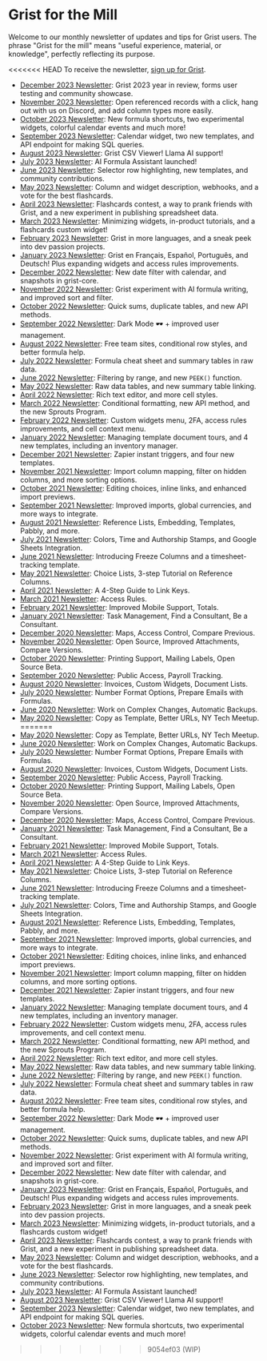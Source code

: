 # Grist for the Mill

Welcome to our monthly newsletter of updates and tips for Grist users. The phrase "Grist for the
mill" means "useful experience, material, or knowledge", perfectly reflecting its purpose.

<<<<<<< HEAD
To receive the newsletter, [sign up for Grist](https://docs.getgrist.com/signup).

- [December 2023 Newsletter](newsletters/2023-12.md): Grist 2023 year in review, forms user testing and community showcase.
- [November 2023 Newsletter](newsletters/2023-11.md): Open referenced records with a click, hang out with us on Discord, and add column types more easily.
- [October 2023 Newsletter](newsletters/2023-10.md): New formula shortcuts, two experimental widgets, colorful calendar events and much more!
- [September 2023 Newsletter](newsletters/2023-09.md): Calendar widget, two new templates, and API endpoint for making SQL queries.
- [August 2023 Newsletter](newsletters/2023-08.md): Grist CSV Viewer! Llama AI support!
- [July 2023 Newsletter](newsletters/2023-07.md): AI Formula Assistant launched!
- [June 2023 Newsletter](newsletters/2023-06.md): Selector row highlighting, new templates, and community contributions.
- [May 2023 Newsletter](newsletters/2023-05.md): Column and widget description, webhooks, and a vote for the best flashcards.
- [April 2023 Newsletter](newsletters/2023-04.md): Flashcards contest, a way to prank friends with Grist, and a new experiment in publishing spreadsheet data.
- [March 2023 Newsletter](newsletters/2023-03.md): Minimizing widgets, in-product tutorials, and a flashcards custom widget!
- [February 2023 Newsletter](newsletters/2023-02.md): Grist in more languages, and a sneak peek into dev passion projects.
- [January 2023 Newsletter](newsletters/2023-01.md): Grist en Français, Español, Português, and Deutsch! Plus expanding widgets and access rules improvements.
- [December 2022 Newsletter](newsletters/2022-12.md): New date filter with calendar, and snapshots in grist-core.
- [November 2022 Newsletter](newsletters/2022-11.md): Grist experiment with AI formula writing, and improved sort and filter.
- [October 2022 Newsletter](newsletters/2022-10.md): Quick sums, duplicate tables, and new API methods.
- [September 2022 Newsletter](newsletters/2022-09.md): Dark Mode 🕶 + improved user management.
- [August 2022 Newsletter](newsletters/2022-08.md): Free team sites, conditional row styles, and better formula help.
- [July 2022 Newsletter](newsletters/2022-07.md): Formula cheat sheet and summary tables in raw data.
- [June 2022 Newsletter](newsletters/2022-06.md): Filtering by range, and new `PEEK()` function.
- [May 2022 Newsletter](newsletters/2022-05.md): Raw data tables, and new summary table linking.
- [April 2022 Newsletter](newsletters/2022-04.md): Rich text editor, and more cell styles.
- [March 2022 Newsletter](newsletters/2022-03.md): Conditional formatting, new API method, and the new Sprouts Program.
- [February 2022 Newsletter](newsletters/2022-02.md): Custom widgets menu, 2FA, access rules improvements, and cell context menu.
- [January 2022 Newsletter](newsletters/2022-01.md): Managing template document tours, and 4 new templates, including an inventory manager.
- [December 2021 Newsletter](newsletters/2021-12.md): Zapier instant triggers, and four new templates.
- [November 2021 Newsletter](newsletters/2021-11.md): Import column mapping, filter on hidden columns, and more sorting options.
- [October 2021 Newsletter](newsletters/2021-10.md): Editing choices, inline links, and enhanced import previews.
- [September 2021 Newsletter](newsletters/2021-09.md): Improved imports, global currencies, and more ways to integrate.
- [August 2021 Newsletter](newsletters/2021-08.md): Reference Lists, Embedding, Templates, Pabbly, and more.
- [July 2021 Newsletter](newsletters/2021-07.md): Colors, Time and Authorship Stamps, and Google Sheets Integration.
- [June 2021 Newsletter](newsletters/2021-06.md): Introducing Freeze Columns and a timesheet-tracking template.
- [May 2021 Newsletter](newsletters/2021-05.md): Choice Lists, 3-step Tutorial on Reference Columns.
- [April 2021 Newsletter](newsletters/2021-04.md): A 4-Step Guide to Link Keys.
- [March 2021 Newsletter](newsletters/2021-03.md): Access Rules.
- [February 2021 Newsletter](newsletters/2021-02.md): Improved Mobile Support, Totals.
- [January 2021 Newsletter](newsletters/2021-01.md): Task Management, Find a Consultant, Be a Consultant.
- [December 2020 Newsletter](newsletters/2020-12.md): Maps, Access Control, Compare Previous.
- [November 2020 Newsletter](newsletters/2020-11.md): Open Source, Improved Attachments, Compare Versions.
- [October 2020 Newsletter](newsletters/2020-10.md): Printing Support, Mailing Labels, Open Source Beta.
- [September 2020 Newsletter](newsletters/2020-09.md): Public Access, Payroll Tracking.
- [August 2020 Newsletter](newsletters/2020-08.md): Invoices, Custom Widgets, Document Lists.
- [July 2020 Newsletter](newsletters/2020-07.md): Number Format Options, Prepare Emails with Formulas.
- [June 2020 Newsletter](newsletters/2020-06.md): Work on Complex Changes, Automatic Backups.
- [May 2020 Newsletter](newsletters/2020-05.md): Copy as Template, Better URLs, NY Tech Meetup.
=======
- [May 2020 Newsletter](../newsletters/2020-05.md): Copy as Template, Better URLs, NY Tech Meetup.
- [June 2020 Newsletter](../newsletters/2020-06.md): Work on Complex Changes, Automatic Backups.
- [July 2020 Newsletter](../newsletters/2020-07.md): Number Format Options, Prepare Emails with Formulas.
- [August 2020 Newsletter](../newsletters/2020-08.md): Invoices, Custom Widgets, Document Lists.
- [September 2020 Newsletter](../newsletters/2020-09.md): Public Access, Payroll Tracking.
- [October 2020 Newsletter](../newsletters/2020-10.md): Printing Support, Mailing Labels, Open Source Beta.
- [November 2020 Newsletter](../newsletters/2020-11.md): Open Source, Improved Attachments, Compare Versions.
- [December 2020 Newsletter](../newsletters/2020-12.md): Maps, Access Control, Compare Previous.
- [January 2021 Newsletter](../newsletters/2021-01.md): Task Management, Find a Consultant, Be a Consultant.
- [February 2021 Newsletter](../newsletters/2021-02.md): Improved Mobile Support, Totals.
- [March 2021 Newsletter](../newsletters/2021-03.md): Access Rules.
- [April 2021 Newsletter](../newsletters/2021-04.md): A 4-Step Guide to Link Keys.
- [May 2021 Newsletter](../newsletters/2021-05.md): Choice Lists, 3-step Tutorial on Reference Columns.
- [June 2021 Newsletter](../newsletters/2021-06.md): Introducing Freeze Columns and a timesheet-tracking template.
- [July 2021 Newsletter](../newsletters/2021-07.md): Colors, Time and Authorship Stamps, and Google Sheets Integration.
- [August 2021 Newsletter](../newsletters/2021-08.md): Reference Lists, Embedding, Templates, Pabbly, and more.
- [September 2021 Newsletter](../newsletters/2021-09.md): Improved imports, global currencies, and more ways to integrate.
- [October 2021 Newsletter](../newsletters/2021-10.md): Editing choices, inline links, and enhanced import previews.
- [November 2021 Newsletter](../newsletters/2021-11.md): Import column mapping, filter on hidden columns, and more sorting options.
- [December 2021 Newsletter](../newsletters/2021-12.md): Zapier instant triggers, and four new templates.
- [January 2022 Newsletter](../newsletters/2022-01.md): Managing template document tours, and 4 new templates, including an inventory manager.
- [February 2022 Newsletter](../newsletters/2022-02.md): Custom widgets menu, 2FA, access rules improvements, and cell context menu.
- [March 2022 Newsletter](../newsletters/2022-03.md): Conditional formatting, new API method, and the new Sprouts Program.
- [April 2022 Newsletter](../newsletters/2022-04.md): Rich text editor, and more cell styles.
- [May 2022 Newsletter](../newsletters/2022-05.md): Raw data tables, and new summary table linking.
- [June 2022 Newsletter](../newsletters/2022-06.md): Filtering by range, and new `PEEK()` function.
- [July 2022 Newsletter](../newsletters/2022-07.md): Formula cheat sheet and summary tables in raw data.
- [August 2022 Newsletter](../newsletters/2022-08.md): Free team sites, conditional row styles, and better formula help.
- [September 2022 Newsletter](../newsletters/2022-09.md): Dark Mode 🕶 + improved user management.
- [October 2022 Newsletter](../newsletters/2022-10.md): Quick sums, duplicate tables, and new API methods.
- [November 2022 Newsletter](../newsletters/2022-11.md): Grist experiment with AI formula writing, and improved sort and filter.
- [December 2022 Newsletter](../newsletters/2022-12.md): New date filter with calendar, and snapshots in grist-core.
- [January 2023 Newsletter](../newsletters/2023-01.md): Grist en Français, Español, Português, and Deutsch! Plus expanding widgets and access rules improvements.
- [February 2023 Newsletter](../newsletters/2023-02.md): Grist in more languages, and a sneak peek into dev passion projects.
- [March 2023 Newsletter](../newsletters/2023-03.md): Minimizing widgets, in-product tutorials, and a flashcards custom widget!
- [April 2023 Newsletter](../newsletters/2023-04.md): Flashcards contest, a way to prank friends with Grist, and a new experiment in publishing spreadsheet data.
- [May 2023 Newsletter](../newsletters/2023-05.md): Column and widget description, webhooks, and a vote for the best flashcards.
- [June 2023 Newsletter](../newsletters/2023-06.md): Selector row highlighting, new templates, and community contributions.
- [July 2023 Newsletter](../newsletters/2023-07.md): AI Formula Assistant launched!
- [August 2023 Newsletter](../newsletters/2023-08.md): Grist CSV Viewer! Llama AI support!
- [September 2023 Newsletter](../newsletters/2023-09.md): Calendar widget, two new templates, and API endpoint for making SQL queries.
- [October 2023 Newsletter](../newsletters/2023-10.md): New formula shortcuts, two experimental widgets, colorful calendar events and much more!
>>>>>>> 9054ef03 (WIP)
